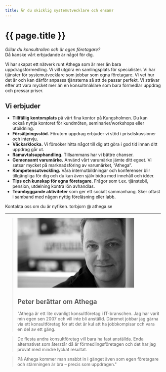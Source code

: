 ```yaml
---
title: Är du skicklig systemutvecklare och ensam?
---
```


# {{ page.title }}

_Gillar du konsultrollen och är egen företagare?_
<br>
Då kanske vårt erbjudande är något för dig.

Vi har skapat ett nätverk runt Athega som är mer än bara uppdragsförmedling.
Vi vill utgöra en samlingsplats för specialister. Vi har tjänster för systemutvecklare
som jobbar som egna företagare. Vi vet hur det är och kan därför anpassa tjänsterna så
att de passar perfekt. Vi strävar efter att vara mycket mer än en konsultmäklare som
bara förmedlar uppdrag och pressar priser.

## Vi erbjuder

- **Tillfällig kontorsplats** på vårt fina kontor på Kungsholmen. Du kan också nyttja
 kontoret för kundmöten, seminarier/workshops eller utbildning.
- **Försäljningsstöd.** Förutom uppdrag erbjuder vi stöd i prisdiskussioner och intervju.
- **Väckarklocka.** Vi försöker hitta något till dig att göra i god tid innan ditt uppdrag går ut.
- **Ramavtalsupphandling.** Tillsammans har vi bättre chanser.
- **Gemensamt varumärke.** Använd vårt varumärke jämte ditt egeet. Vi satsar mycket på
 marknadsföring av varumärket, “Athega”.
- **Kompetensutveckling.** Våra internutbildningar och konferenser blir tillgängliga för dig
 och du kan även själv bidra med innehåll och idéer.
- **Tips och kunskap för egna företagare.** Frågor som t.ex. tjänstebil, pension, utdelning
 kontra lön avhandlas.
- **Teambyggande aktiviteter** som ger ett socialt sammanhang. Sker oftast i samband med någon
 nyttig föreläsning eller labb.

Kontakta oss om du är nyfiken. torbjorn @ athega.se

---

>![Peter](./hoger_peter.png)
> 
> Peter berättar om Athega
>------------ 
>"Athega är ett lite ovanligt konsultföretag i IT-branschen. Jag har varit min egen sen 2007
 och vill inte bli anställd. Däremot jobbar jag gärna via ett konsultföretag för att det är
 kul att ha jobbkompisar och vara en del av ett gäng.

>De flesta andra konsultföretag vill bara ha fast anställda. Enda alternativet som återstår
 då är förmedlingsföretagen och det har jag provat med mindre lyckat resultat. 

>På Athega kommer man snabbt in i gänget även som egen företagare och stämningen är bra –
 precis som uppdragen."
